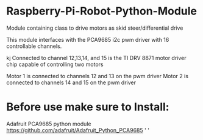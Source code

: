 # Raspberry-Pi-Robot-Python-Module
  Module containing class to drive motors as skid steer/differential drive

  This module interfaces with the PCA9685 i2c pwm driver with 16 controllable channels.

kj  Connected to channel 12,13,14, and 15 is the TI DRV 8871 motor driver chip capable of controlling two motors

  Motor 1 is connected to channels 12 and 13 on the pwm driver
  Motor 2 is connected to channels 14 and 15 on the pwm driver

# Before use make sure to Install:
  Adafruit PCA9685 python module 
  https://github.com/adafruit/Adafruit_Python_PCA9685
  ' '
